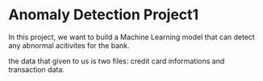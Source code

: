 # Anomaly Detection Project1
In this project, we want to build a Machine Learning model that can detect any abnormal acitivites for the bank.

the data that given to us is two files: credit card informations and transaction data.
